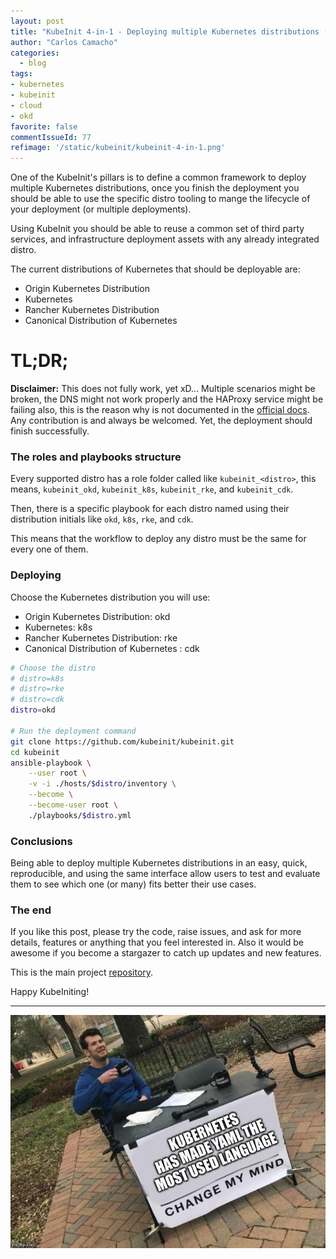 ```yaml
---
layout: post
title: "KubeInit 4-in-1 - Deploying multiple Kubernetes distributions (K8S, OKD, RKE, and CDK) with the same platform"
author: "Carlos Camacho"
categories:
  - blog
tags:
- kubernetes
- kubeinit
- cloud
- okd
favorite: false
commentIssueId: 77
refimage: '/static/kubeinit/kubeinit-4-in-1.png'
---
```


One of the KubeInit's pillars is to define a common framework to deploy
multiple Kubernetes distributions, once you finish the deployment you should
be able to use the specific distro tooling to mange the lifecycle of your deployment
(or multiple deployments).

Using KubeInit you should be able to reuse a common set of third party services,
and infrastructure deployment assets with any already integrated distro.

The current distributions of Kubernetes that should be deployable are:

* Origin Kubernetes Distribution
* Kubernetes
* Rancher Kubernetes Distribution
* Canonical Distribution of Kubernetes

# TL;DR;

**Disclaimer:** This does not fully work, yet xD...
Multiple scenarios might be broken, the DNS might not work properly
and the HAProxy service might be failing also, this is the reason why is not documented
in the [official docs](https://docs.kubeinit.com). Any contribution is and always be
welcomed. Yet, the deployment should finish successfully.

### The roles and playbooks structure

Every supported distro has a role folder called like `kubeinit_<distro>`, this means,
`kubeinit_okd`, `kubeinit_k8s`, `kubeinit_rke`, and `kubeinit_cdk`.

Then, there is a specific playbook for each distro named using their distribution
initials like `okd`, `k8s`, `rke`, and `cdk`.

This means that the workflow to deploy any distro must be the same for every one of them.

### Deploying

Choose the Kubernetes distribution you will use:

* Origin Kubernetes Distribution: okd
* Kubernetes: k8s
* Rancher Kubernetes Distribution: rke
* Canonical Distribution of Kubernetes : cdk

```bash
# Choose the distro
# distro=k8s
# distro=rke
# distro=cdk
distro=okd

# Run the deployment command
git clone https://github.com/kubeinit/kubeinit.git
cd kubeinit
ansible-playbook \
    --user root \
    -v -i ./hosts/$distro/inventory \
    --become \
    --become-user root \
    ./playbooks/$distro.yml
```

### Conclusions

Being able to deploy multiple Kubernetes distributions in an easy, quick,
reproducible, and using the same interface allow users to test and evaluate
them to see which one (or many) fits better their use cases.

### The end

If you like this post, please try the code, raise issues, and ask for more details, features or
anything that you feel interested in. Also it would be awesome if you become a stargazer to catch up
updates and new features.

This is the main project [repository](https://github.com/kubeinit/kubeinit).

Happy KubeIniting!

---

![](/static/kubeinit/yaml.jpeg)
